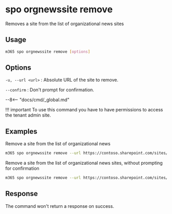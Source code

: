 # spo orgnewssite remove

Removes a site from the list of organizational news sites

## Usage

```sh
m365 spo orgnewssite remove [options]
```

## Options

`-u, --url <url>`
: Absolute URL of the site to remove.

`--confirm`
: Don't prompt for confirmation.

--8<-- "docs/cmd/_global.md"

!!! important
    To use this command you have to have permissions to access the tenant admin site.

## Examples

Remove a site from the list of organizational news

```sh
m365 spo orgnewssite remove --url https://contoso.sharepoint.com/sites/site1
```

Remove a site from the list of organizational news sites, without prompting for confirmation

```sh
m365 spo orgnewssite remove --url https://contoso.sharepoint.com/sites/site1 --confirm
```

## Response

The command won't return a response on success.
